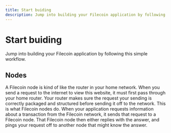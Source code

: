 ```yaml
---
title: Start buiding
description: Jump into building your Filecoin application by following this simple workflow.
---
```


# Start buiding

Jump into building your Filecoin application by following this simple workflow.

## Nodes

A Filecoin node is kind of like the router in your home network. When you send a request to the internet to view this website, it must first pass through your home router. Your router makes sure the request your sending is correctly packaged and structured before sending it off to the network. This is what Filecoin nodes do. When your application requests information about a transaction from the Filecoin network, it sends that request to a Filecoin node. That Filecoin node then either replies with the answer, and pings your request off to another node that might know the answer.

<!-- How to set up a node once you've follow the Install section -->
<!-- Ping the node from an application. -->
<!-- Some config stuff you might want to try. -->
